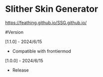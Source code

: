 # Slither Skin Generator
https://feathing.github.io/SSG.github.io/

#Version

[1.1.0] - 2024/6/15
- Compatible with frontiermod

[1.0.0] - 2024/6/15
- Release
